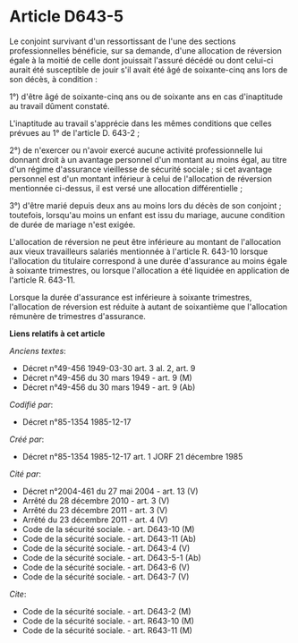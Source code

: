 # Article D643-5

Le conjoint survivant d'un ressortissant de l'une des sections professionnelles bénéficie, sur sa demande, d'une allocation
de réversion égale à la moitié de celle dont jouissait l'assuré décédé   ou dont celui-ci aurait été susceptible de jouir
s'il avait été âgé de soixante-cinq ans lors de son décès, à condition : 

1°) d'être âgé de soixante-cinq ans ou de soixante ans en cas d'inaptitude au travail dûment constaté. 

L'inaptitude au travail s'apprécie dans les mêmes conditions que celles prévues au 1° de l'article D. 643-2 ; 

2°) de n'exercer ou n'avoir exercé aucune activité professionnelle lui donnant droit à un avantage personnel d'un montant au
moins égal, au titre d'un régime d'assurance vieillesse de sécurité sociale ; si cet avantage personnel est d'un montant
inférieur à celui de l'allocation de réversion mentionnée ci-dessus, il est versé une allocation différentielle ; 

3°) d'être marié depuis deux ans au moins lors du décès de son conjoint ; toutefois, lorsqu'au moins un enfant est issu du
mariage, aucune condition de durée de mariage n'est exigée. 

L'allocation de réversion ne peut être inférieure au montant de l'allocation aux vieux travailleurs salariés mentionnée à
l'article R. 643-10 lorsque l'allocation du titulaire correspond à une durée d'assurance au moins égale à soixante
trimestres, ou lorsque l'allocation a été liquidée en application de l'article R. 643-11. 

Lorsque la durée d'assurance est inférieure à soixante trimestres, l'allocation de réversion est réduite à autant de
soixantième que l'allocation rémunère de trimestres d'assurance.

**Liens relatifs à cet article**

_Anciens textes_:

  - Décret n°49-456 1949-03-30 art. 3 al. 2, art. 9
  - Décret n°49-456 du 30 mars 1949 - art. 9 (M)
  - Décret n°49-456 du 30 mars 1949 - art. 9 (Ab)

_Codifié par_:

  - Décret n°85-1354 1985-12-17

_Créé par_:

  - Décret n°85-1354 1985-12-17 art. 1 JORF 21 décembre 1985

_Cité par_:

  - Décret n°2004-461 du 27 mai 2004 - art. 13 (V)
  - Arrêté du 28 décembre 2010 - art. 3 (V)
  - Arrêté du 23 décembre 2011 - art. 3 (V)
  - Arrêté du 23 décembre 2011 - art. 4 (V)
  - Code de la sécurité sociale. - art. D643-10 (M)
  - Code de la sécurité sociale. - art. D643-11 (Ab)
  - Code de la sécurité sociale. - art. D643-4 (V)
  - Code de la sécurité sociale. - art. D643-5-1 (Ab)
  - Code de la sécurité sociale. - art. D643-6 (V)
  - Code de la sécurité sociale. - art. D643-7 (V)

_Cite_:

  - Code de la sécurité sociale. - art. D643-2 (M)
  - Code de la sécurité sociale. - art. R643-10 (M)
  - Code de la sécurité sociale. - art. R643-11 (M)
